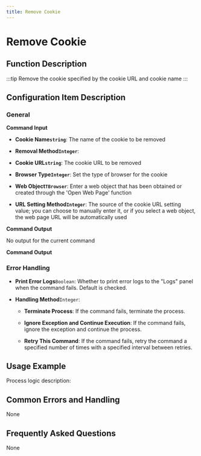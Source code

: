 ```yaml
---
title: Remove Cookie
---
```


# Remove Cookie

## Function Description

:::tip 
Remove the cookie specified by the cookie URL and cookie name
:::

## Configuration Item Description

### General

**Command Input**

- **Cookie Name`string`**: The name of the cookie to be removed

- **Removal Method`Integer`**: 

- **Cookie URL`string`**: The cookie URL to be removed

- **Browser Type`Integer`**: Set the type of browser for the cookie

- **Web Object`TBrowser`**: Enter a web object that has been obtained or created through the 'Open Web Page' function

- **URL Setting Method`Integer`**: The source of the cookie URL setting value; you can choose to manually enter it, or if you select a web object, the web page URL will be automatically used


**Command Output**

No output for the current command


**Command Output**

### Error Handling

- **Print Error Logs**`Boolean`: Whether to print error logs to the "Logs" panel when the command fails. Default is checked. 

- **Handling Method**`Integer`:

    - **Terminate Process**: If the command fails, terminate the process.

    - **Ignore Exception and Continue Execution**: If the command fails, ignore the exception and continue the process.

    - **Retry This Command**: If the command fails, retry the command a specified number of times with a specified interval between retries.

## Usage Example

Process logic description:

## Common Errors and Handling

None

## Frequently Asked Questions

None

